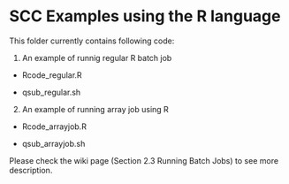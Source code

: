 # SCC Examples using the R language

This folder currently contains following code:

1) An example of runnig regular R batch job
- Rcode_regular.R

- qsub_regular.sh

2) An example of running array job using R
- Rcode_arrayjob.R

- qsub_arrayjob.sh


Please check the wiki page (Section 2.3 Running Batch Jobs) to see more description.
